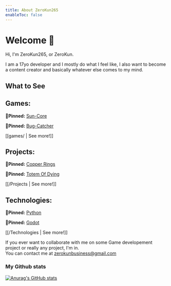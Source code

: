 ```yaml
---
title: About ZeroKun265
enableToc: false
---
```

# Welcome 👋
Hi, I'm ZeroKun265, or ZeroKun.

I am a 17yo developer and I mostly do what I feel like, I also want to become a content creator and basically whatever else comes to my mind.

## What to See

## Games:
📌**Pinned:** [Sun-Core](games/Sun-Core.md)

📌**Pinned:** [Bug-Catcher](games/Bug-Catcher.md)

[[games/ | See more!]]

## Projects:
📌**Pinned:** [Copper Rings](https://github.com/ZeroKun265/CopperRings)

📌**Pinned:** [Totem Of Dying](https://github.com/ZeroKun265/Totem_of_dying)

[[/Projects | See more!]]

## Technologies:
📌**Pinned:** [Python](http://www.python.org/)

📌**Pinned:** [Godot](http://www.godotengine.org/)

[[/Technologies | See more!]]


If you ever want to collaborate with me on some Game developement project or really any project, I'm in.  
You can contact me at zerokunbusiness@gmail.com  
  
### My Github stats
  [![Anurag's GitHub stats](https://github-readme-stats.vercel.app/api?username=ZeroKun265)](https://github.com/anuraghazra/github-readme-stats)
